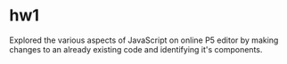 # hw1
Explored the various aspects of JavaScript on online P5 editor by making changes to an already existing code and identifying it's components.
